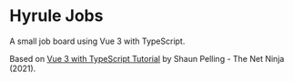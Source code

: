 # Hyrule Jobs

A small job board using Vue 3 with TypeScript.

Based on [Vue 3 with TypeScript Tutorial](https://www.youtube.com/playlist?list=PL4cUxeGkcC9gCtAuEdXTjNVE5bbMFo5OD) by Shaun Pelling - The Net Ninja (2021).
